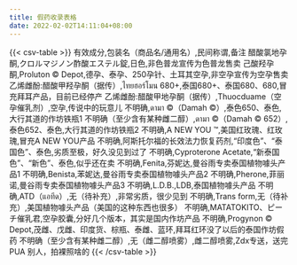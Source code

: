 ```yaml
---
title: 假药收录表格
date: 2022-02-02T14:11:04+08:00
---
```


{{< csv-table >}}
有效成分,包装名（商品名/通用名）,民间称谓,备注
醋酸氯地孕酮,クロルマジノン酢酸エステル錠,日色,非色普龙宣传为色普龙售卖
己酸羟孕酮,Proluton &copy; Depot,德孕、泰孕、250孕针、土耳其空孕,非空孕宣传为空孕售卖
乙烯雌酚:醋酸甲羟孕酮（据传）,ไทยฮอร์โมน 680+,泰国680+、泰国680、680,冒充拜耳产品，目前已经停产
乙烯雌酚:醋酸甲地孕酮（据传）,Thuocduame（空孕催乳剂）,空孕,传说中的玩意儿
不明确,ดามา &copy;（Damah &copy;）,泰色650、泰色,大行其道的作坊铁瓶1
不明确（至少含有某种雌二醇）,ดามา &copy;（Damah &copy; 652）,泰色652、泰色,大行其道的作坊铁瓶2
不明确,A NEW YOU &trade;,美国红玫瑰、红玫瑰,冒充A NEW YOU产品
不明确,阿斯托尔福的长效法力恢复药剂,“印度色”、“泰国色”、泰色,劣质至极，好久没见到过了
不明确,Cyproterone Acetate,“新泰国色”、“新色”、泰色,似乎还在卖
不明确,Fenita,芬妮达,曼谷雨专卖泰国植物噱头产品1
不明确,Benista,苯妮达,曼谷雨专卖泰国植物噱头产品2
不明确,Pherone,菲丽诺,曼谷雨专卖泰国植物噱头产品3
不明确,L.D.B.,LDB,泰国植物噱头产品
不明确,ATD（แอทีด）,无（待补充）,非常劣质，很少见到
不明确,Trans form,无（待补充）,美国植物噱头产品（美国的这种东西也很多）
不明确,MATATOKITO、ピーチ催乳君,空孕胶囊,分好几个版本，其实是国内作坊产品
不明确,Progynon &copy; Depot,茂雌、戊雌、印度货、棕瓶、泰雌、蓝环,拜耳红环没了以后的泰国作坊假药
不明确（至少含有某种雌二醇）,无（雌二醇喷雾）,雌二醇喷雾,Zdx专送，送完 PUA 别人，拍裸照啥的
{{< /csv-table >}}

